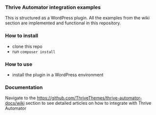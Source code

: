 ### Thrive Automator integration examples
This is structured as a WordPress plugin. All the examples from the wiki section are implemented
and functional in this repository.
### How to install
- clone this repo
- run `composer install`
### How to use
- install the plugin in a WordPress environment
### Documentation
Navigate to the https://github.com/ThriveThemes/thrive-automator-docs/wiki section to see detailed articles on how to integrate with Thrive Automator 

